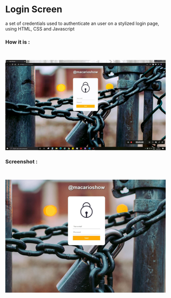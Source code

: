 # Login Screen
 a set of credentials used to authenticate an user on a stylized login page, using HTML, CSS and Javascript
 
 
 
### How it is :
<br>

![gif](https://github.com/matheusmacario/login-screen/blob/main/login-screen.gif)


### Screenshot :
<br>

![screenshot1](https://github.com/matheusmacario/login-screen/blob/main/screenshot1.JPG)



